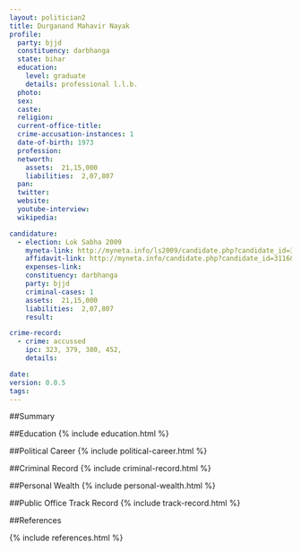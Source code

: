 ```yaml
---
layout: politician2
title: Durganand Mahavir Nayak
profile: 
  party: bjjd
  constituency: darbhanga
  state: bihar
  education: 
    level: graduate
    details: professional l.l.b.
  photo: 
  sex: 
  caste: 
  religion: 
  current-office-title: 
  crime-accusation-instances: 1
  date-of-birth: 1973
  profession: 
  networth: 
    assets:  21,15,000
    liabilities:  2,07,807
  pan: 
  twitter: 
  website: 
  youtube-interview: 
  wikipedia: 

candidature: 
  - election: Lok Sabha 2009
    myneta-link: http://myneta.info/ls2009/candidate.php?candidate_id=3116
    affidavit-link: http://myneta.info/candidate.php?candidate_id=3116&scan=original
    expenses-link: 
    constituency: darbhanga 
    party: bjjd
    criminal-cases: 1
    assets:  21,15,000
    liabilities:  2,07,807
    result:  

crime-record: 
  - crime: accussed
    ipc: 323, 379, 380, 452,
    details:    

date: 
version: 0.0.5
tags: 
---
```

##Summary


##Education
{% include education.html %}


##Political Career
{% include political-career.html %}


##Criminal Record
{% include criminal-record.html %}


##Personal Wealth
{% include personal-wealth.html %}


##Public Office Track Record
{% include track-record.html %}


##References


{% include references.html %}